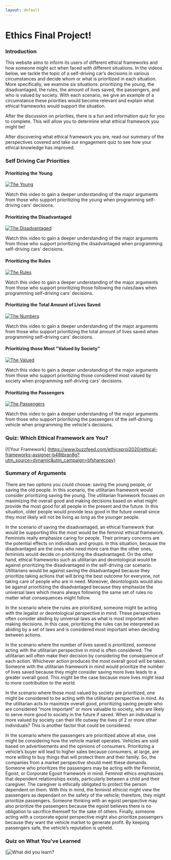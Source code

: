 ```yaml
---
layout: default
---
```

# Ethics Final Project!

### Introduction
This website aims to inform its users of different ethical frameworks and how someone might act when faced with different situations. In the videos below, we tackle the topic of a self-driving car’s decisions in various circumstances and decide whom or what is prioritized in each situation. More specifically, we examine six situations: prioritizing the young, the disadvantaged, the rules, the amount of lives saved, the passengers, and who is valued by society. With each scenario, we give an example of a circumstance these priorities would become relevant and explain what ethical frameworks would support the situation.

After the discussion on priorities, there is a fun and information quiz for you to complete. This will allow you to determine what ethical framework you might be!

After discovering what ethical framework you are, read our summary of the perspectives covered and take our engagement quiz to see how your ethical knowledge has improved.

### Self Driving Car Priorities
#### Prioritizing the Young
[![The Young](http://img.youtube.com/vi/M0XAHpvV3bA/0.jpg)](http://www.youtube.com/watch?v=M0XAHpvV3bA)

Watch this video to gain a deeper understanding of the major arguments from those who support prioritizing the young when programming self-driving cars' decisions.

#### Prioritizing the Disadvantaged
[![The Disadvantaged](http://img.youtube.com/vi/y1witXkoLN4/0.jpg)](http://www.youtube.com/watch?v=y1witXkoLN4)

Watch this video to gain a deeper understanding of the major arguments from those who support prioritizing the disadvantaged when programming self-driving cars' decisions.

#### Prioritizing the Rules
[![The Rules](http://img.youtube.com/vi/H7Xf1JQxdQo/0.jpg)](http://www.youtube.com/watch?v=H7Xf1JQxdQo)

Watch this video to gain a deeper understanding of the major arguments from those who support prioritizing those following the rules/laws when programming self-driving cars' decisions.

#### Prioritizing the Total Amount of Lives Saved
[![The Numbers](http://img.youtube.com/vi/CQXF9XKB48Y/0.jpg)](http://www.youtube.com/watch?v=CQXF9XKB48Y)

Watch this video to gain a deeper understanding of the major arguments from those who support prioritizing the total amount of lives saved when programming self-driving cars' decisions.

#### Prioritizing those Most "Valued by Society"
[![The Valued](http://img.youtube.com/vi/QA3Vo5ROBeA/0.jpg)](http://www.youtube.com/watch?v=QA3Vo5ROBeA)

Watch this video to gain a deeper understanding of the major arguments from those who support prioritizing those considered most valued by society when programming self-driving cars' decisions.

#### Prioritizing the Passengers
[![The Passengers](http://img.youtube.com/vi/swseHALyzmE/0.jpg)](http://www.youtube.com/watch?v=swseHALyzmE)

Watch this video to gain a deeper understanding of the major arguments from those who support prioritizing the passengers of the self-driving vehicle when programming the vehicle's decisions.

### Quiz: Which Ethical Framework are You?
[![Your Framework] (https://www.buzzfeed.com/ethicsproj2020/ethical-frameworks-assigner-b48tbran8g?utm_source=dynamic&utm_campaign=bfsharecopy)

### Summary of Arguments
There are two options you could choose: saving the young people, or saving the old people. In this scenario, the utilitarian framework would consider prioritizing saving the young. The utilitarian framework focuses on maximizing the overall good and making decisions based on what might provide the most good for all people in the present and the future. In this situation, older people would provide less good in the future overall since they most likely will not be living as long as the younger people. 

In the scenario of saving the disadvantaged, an ethical framework that would be supporting this the most would be the feminist ethical framework. Feminists really emphasize caring for people. Their primary concerns are the potential effects on individuals and groups. In this situation, because the disadvantaged are the ones who need more care than the other ones, feminists would decide on prioritizing the disadvantaged. On the other hand, ethical frameworks such as utilitarian and deontological would be against prioritizing the disadvantaged in the self-driving car scenario. Utilitarians would be against saving the disadvantaged because they prioritize taking actions that will bring the best outcome for everyone, not taking care of people who are in need. Moreover, deontologists would also be against prioritizing the disadvantaged because they emphasize the universal laws which means always following the same set of rules no matter what consequences might follow. 

In the scenario where the rules are prioritized, someone might be acting with the legalist or deontological perspective in mind. These perspectives often consider abiding by universal laws as what is most important when making decisions. In this case, prioritizing the rules can be interpreted as abiding by a set of laws and is considered most important when deciding between actions.

In the scenario where the number of lives saved is prioritized, someone acting with the utilitarian perspective in mind is often considered. The utilitarian will often make their decision by considering the consequence of each action. Whichever action produces the most overall good will be taken. Someone with the utilitarian framework in mind would prioritize the number of lives saved because they might consider saving more lives leads to a greater overall good. This might be the case because more lives might lead to more contribution to the world.

In the scenario where those most valued by society are prioritized, one might be considered to be acting with the utilitarian perspective in mind. As the utilitarian acts to maximize overall good, prioritizing saving people who are considered “more important” or more valuable to society, who are likely to serve more good to society in the future if saved. When an individual is more valued by society can their life outway the lives of 2 or more other individuals? This is another factor that could be considered.

In the scenario where the passengers are prioritized above all else, one might be considering how the vehicle market operates. Vehicles are sold based on advertisements and the opinions of consumers. Prioritizing a vehicle’s buyer will lead to higher sales because consumers, at large, are more willing to buy things that will protect them and their family. So, the companies from a market perspective should meet these demands. Someone who prioritizes the passengers may be acting with the Feminist, Egoist, or Corporate Egosit framework in mind. Feminist ethics emphasizes that dependent relationships exists, particularly between a child and their caregiver. The caregiver is ethically obligated to protect the person dependent on them. With this in mind, the feminist ethicist might view the passengers as dependant on the safety of the vehicle; therefore, they might prioritize passengers. Someone thinking with an egoist perspective may also prioritize the passengers because the egoist believes there is no obligation to sacrifice themself for the sake of others. Finally, someone acting with a corporate egoist perspective might also prioritize passengers because they want the vehicle market to generate profit. By keeping passengers safe, the vehicle’s reputation is upheld.

### Quiz on What You've Learned
[![What did you learn?](https://docs.google.com/forms/d/e/1FAIpQLSfowCHuYe3p2copZzcbhfFXH370HWl2O8br_RxLpSPsLVC75w/viewform?usp=sf_link)




